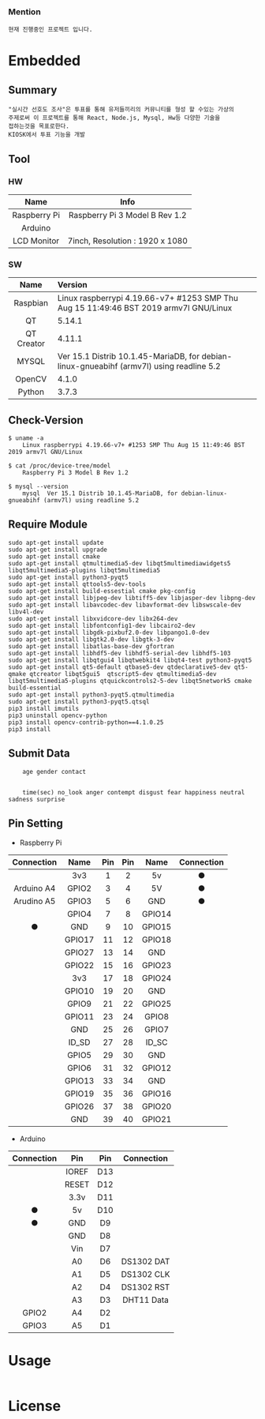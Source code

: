 ### Mention

    현재 진행중인 프로젝트 입니다.

# Embedded

## Summary

```
"실시간 선호도 조사"은 투표를 통해 유저들끼리의 커뮤니티를 형성 할 수있는 가상의
주제로써 이 프로젝트를 통해 React, Node.js, Mysql, Hw등 다양한 기술을
접하는것을 목표로한다.
KIOSK에서 투표 기능을 개발
```

## Tool

### HW

|     Name     |            Info                |
| :----------: | :----------------------------: |
| Raspberry Pi | Raspberry Pi 3 Model B Rev 1.2 |
| Arduino      |                                |
| LCD Monitor  | 7inch, Resolution : 1920 x 1080 |

### SW

|    Name    | Version                                                                                  |
| :--------: | :--------------------------------------------------------------------------------------- |
|  Raspbian  | Linux raspberrypi 4.19.66-v7+ #1253 SMP Thu Aug 15 11:49:46 BST 2019 armv7l GNU/Linux    |
|     QT     | 5.14.1                                                                                   |
| QT Creator | 4.11.1                                                                                   |
|   MYSQL    | Ver 15.1 Distrib 10.1.45-MariaDB, for debian-linux-gnueabihf (armv7l) using readline 5.2 |
|   OpenCV   | 4.1.0                                                                                    |
|   Python   | 3.7.3                                                                                 |

## Check-Version

```
$ uname -a
    Linux raspberrypi 4.19.66-v7+ #1253 SMP Thu Aug 15 11:49:46 BST 2019 armv7l GNU/Linux

$ cat /proc/device-tree/model
    Raspberry Pi 3 Model B Rev 1.2

$ mysql --version
    mysql  Ver 15.1 Distrib 10.1.45-MariaDB, for debian-linux-gnueabihf (armv7l) using readline 5.2

```

## Require Module
```
sudo apt-get install update
sudo apt-get install upgrade
sudo apt-get install cmake
sudo apt-get install qtmultimedia5-dev libqt5multimediawidgets5 libqt5multimedia5-plugins libqt5multimedia5
sudo apt-get install python3-pyqt5
sudo apt-get install qttools5-dev-tools
sudo apt-get install build-essestial cmake pkg-config
sudo apt-get install libjpeg-dev libtiff5-dev libjasper-dev libpng-dev
sudo apt-get install libavcodec-dev libavformat-dev libswscale-dev libv4l-dev
sudo apt-get install libxvidcore-dev libx264-dev
sudo apt-get install libfontconfig1-dev libcairo2-dev
sudo apt-get install libgdk-pixbuf2.0-dev libpango1.0-dev
sudo apt-get install libgtk2.0-dev libgtk-3-dev
sudo apt-get install libatlas-base-dev gfortran
sudo apt-get install libhdf5-dev libhdf5-serial-dev libhdf5-103
sudo apt-get install libqtgui4 libqtwebkit4 libqt4-test python3-pyqt5
sudo apt-get install qt5-default qtbase5-dev qtdeclarative5-dev qt5-qmake qtcreator libqt5gui5  qtscript5-dev qtmultimedia5-dev libqt5multimedia5-plugins qtquickcontrols2-5-dev libqt5network5 cmake build-essential 
sudo apt-get install python3-pyqt5.qtmultimedia
sudo apt-get install python3-pyqt5.qtsql
pip3 install imutils
pip3 uninstall opencv-python
pip3 install opencv-contrib-python==4.1.0.25
pip3 install 
```

## Submit Data
```
	age gender contact


	time(sec) no_look anger contempt disgust fear happiness neutral sadness surprise

```

## Pin Setting
* Raspberry Pi

| Connection |   Name   | Pin | Pin |   Name   | Connection |
| :--------: | :------: | :-: | :-: | :-------:| :--------: |
|            |    3v3   |   1 | 2   |    5v    |      ●     |
| Arduino A4 | GPIO2 | 3 | 4 | 5V | ● |
| Arudino A5 | GPIO3 | 5 | 6 | GND | ● |
|  | GPIO4 | 7 | 8 | GPIO14 |  |
| ● | GND | 9 | 10 | GPIO15 |  |
|  | GPIO17 | 11 | 12 | GPIO18 |  |
|  | GPIO27 | 13 | 14 | GND |  |
|  | GPIO22 | 15 | 16 | GPIO23 |  |
|  | 3v3 | 17 | 18 | GPIO24 |  |
|  | GPIO10 | 19 | 20 | GND |  |
|  | GPIO9 | 21 | 22 | GPIO25 |  |
|  | GPIO11 | 23 | 24 | GPIO8 |  |
|  | GND | 25 | 26 | GPIO7 |  |
|  | ID_SD | 27 | 28 | ID_SC |  |
|  | GPIO5 | 29 | 30 | GND |  |
|  | GPIO6 | 31 | 32 | GPIO12 |  |
|  | GPIO13 | 33 | 34 | GND |  |
|  | GPIO19 | 35 | 36 | GPIO16 |  |
|  | GPIO26 | 37 | 38 | GPIO20 |  |
|  | GND | 39 | 40 | GPIO21 |  |




* Arduino

| Connection  | Pin | Pin | Connection |
| :---------: | :-: | :-: | :--: |
|  | IOREF | D13 |  |
|  | RESET | D12 |  |
|  | 3.3v | D11 |  |
| ● | 5v | D10 |  |
| ● | GND | D9 |  |
|  | GND | D8 |  |
|  | Vin | D7 |  |
|  | A0 | D6 | DS1302 DAT |
|  | A1 | D5 | DS1302 CLK |
|  | A2 | D4 | DS1302 RST |
|  | A3 | D3 | DHT11 Data |
| GPIO2 | A4 | D2 |  |
| GPIO3 | A5 | D1 |  | 





# Usage

```

```

# License

```

```


